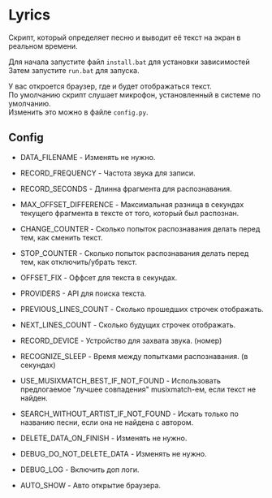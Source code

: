 # Lyrics
Скрипт, который определяет песню и выводит её текст на экран в реальном времени.

Для начала запустите файл `install.bat` для установки зависимостей
Затем запустите `run.bat` для запуска.

У вас откроется браузер, где и будет отображаться текст.\
По умолчанию скрипт слушает микрофон, установленный в системе по умолчанию.\
Изменить это можно в файле `config.py`.

## Config
* DATA_FILENAME - Изменять не нужно.
* RECORD_FREQUENCY - Частота звука для записи.
* RECORD_SECONDS - Длинна фрагмента для распознавания.

* MAX_OFFSET_DIFFERENCE - Максимальная разница в секундах текущего фрагмента в тексте от того, который был распознан.
* CHANGE_COUNTER - Сколько попыток распознавания делать перед тем, как сменить текст.
* STOP_COUNTER - Сколько попыток распознавания делать перед тем, как отключить/убрать текст.
* OFFSET_FIX - Оффсет для текста в секундах.
* PROVIDERS - API для поиска текста.

* PREVIOUS_LINES_COUNT - Сколько прошедших строчек отображать.
* NEXT_LINES_COUNT - Сколько будущих строчек отображать.

* RECORD_DEVICE - Устройство для захвата звука. (номер)
* RECOGNIZE_SLEEP - Время между попытками распознавания. (в секундах)

* USE_MUSIXMATCH_BEST_IF_NOT_FOUND - Использовать предлогаемое "лучшее совпадения" musixmatch-ем, если текст не найден.
* SEARCH_WITHOUT_ARTIST_IF_NOT_FOUND - Искать только по названию песни, если она не найдена с автором.

* DELETE_DATA_ON_FINISH - Изменять не нужно.
* DEBUG_DO_NOT_DELETE_DATA - Изменять не нужно.
* DEBUG_LOG - Включить доп логи.
* AUTO_SHOW - Авто открытие браузера.
